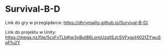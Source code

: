 # Survival-B-D
Link do gry w przeglądarce: https://dhrymajllo.github.io/Survival-B-D/

Link do projektu w Unity: https://mega.nz/file/5cxFxTLb#jw3yBut86LorpUzqIlSJcSVFxgoHl02fZYwuSpFfu2Y
